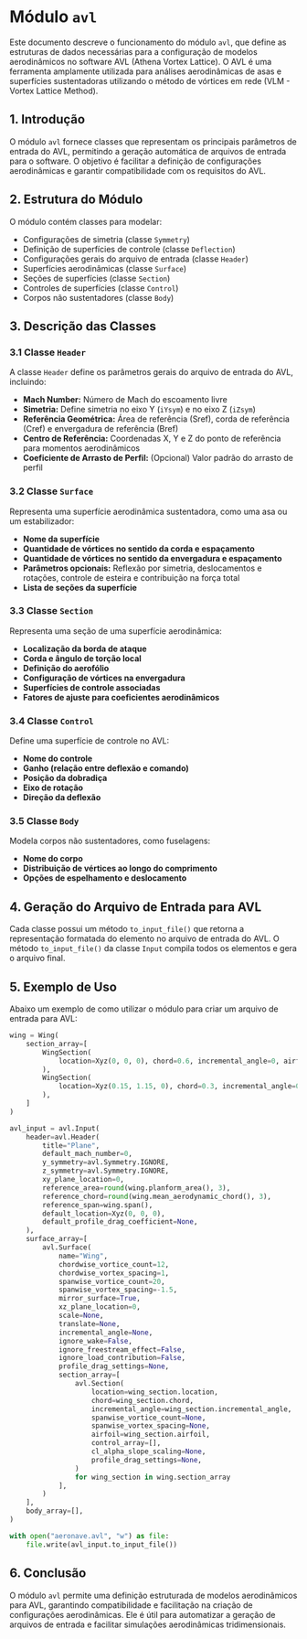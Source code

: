 # Módulo `avl`

Este documento descreve o funcionamento do módulo `avl`, que define as estruturas de dados necessárias para a configuração de modelos aerodinâmicos no software AVL (Athena Vortex Lattice). O AVL é uma ferramenta amplamente utilizada para análises aerodinâmicas de asas e superfícies sustentadoras utilizando o método de vórtices em rede (VLM - Vortex Lattice Method).

## 1. Introdução

O módulo `avl` fornece classes que representam os principais parâmetros de entrada do AVL, permitindo a geração automática de arquivos de entrada para o software. O objetivo é facilitar a definição de configurações aerodinâmicas e garantir compatibilidade com os requisitos do AVL.

## 2. Estrutura do Módulo

O módulo contém classes para modelar:
- Configurações de simetria (classe `Symmetry`)
- Definição de superfícies de controle (classe `Deflection`)
- Configurações gerais do arquivo de entrada (classe `Header`)
- Superfícies aerodinâmicas (classe `Surface`)
- Seções de superfícies (classe `Section`)
- Controles de superfícies (classe `Control`)
- Corpos não sustentadores (classe `Body`)

## 3. Descrição das Classes

### 3.1 Classe `Header`
A classe `Header` define os parâmetros gerais do arquivo de entrada do AVL, incluindo:
- **Mach Number:** Número de Mach do escoamento livre
- **Simetria:** Define simetria no eixo Y (`iYsym`) e no eixo Z (`iZsym`)
- **Referência Geométrica:** Área de referência (Sref), corda de referência (Cref) e envergadura de referência (Bref)
- **Centro de Referência:** Coordenadas X, Y e Z do ponto de referência para momentos aerodinâmicos
- **Coeficiente de Arrasto de Perfil:** (Opcional) Valor padrão do arrasto de perfil

### 3.2 Classe `Surface`
Representa uma superfície aerodinâmica sustentadora, como uma asa ou um estabilizador:
- **Nome da superfície**
- **Quantidade de vórtices no sentido da corda e espaçamento**
- **Quantidade de vórtices no sentido da envergadura e espaçamento**
- **Parâmetros opcionais:** Reflexão por simetria, deslocamentos e rotações, controle de esteira e contribuição na força total
- **Lista de seções da superfície**

### 3.3 Classe `Section`
Representa uma seção de uma superfície aerodinâmica:
- **Localização da borda de ataque**
- **Corda e ângulo de torção local**
- **Definição do aerofólio**
- **Configuração de vórtices na envergadura**
- **Superfícies de controle associadas**
- **Fatores de ajuste para coeficientes aerodinâmicos**

### 3.4 Classe `Control`
Define uma superfície de controle no AVL:
- **Nome do controle**
- **Ganho (relação entre deflexão e comando)**
- **Posição da dobradiça**
- **Eixo de rotação**
- **Direção da deflexão**

### 3.5 Classe `Body`
Modela corpos não sustentadores, como fuselagens:
- **Nome do corpo**
- **Distribuição de vértices ao longo do comprimento**
- **Opções de espelhamento e deslocamento**

## 4. Geração do Arquivo de Entrada para AVL
Cada classe possui um método `to_input_file()` que retorna a representação formatada do elemento no arquivo de entrada do AVL. O método `to_input_file()` da classe `Input` compila todos os elementos e gera o arquivo final.

## 5. Exemplo de Uso
Abaixo um exemplo de como utilizar o módulo para criar um arquivo de entrada para AVL:

```python
wing = Wing(
    section_array=[
        WingSection(
            location=Xyz(0, 0, 0), chord=0.6, incremental_angle=0, airfoil=Airfoil("s1223")
        ),
        WingSection(
            location=Xyz(0.15, 1.15, 0), chord=0.3, incremental_angle=0, airfoil=Airfoil("s1223")
        ),
    ]
)

avl_input = avl.Input(
    header=avl.Header(
        title="Plane",
        default_mach_number=0,
        y_symmetry=avl.Symmetry.IGNORE,
        z_symmetry=avl.Symmetry.IGNORE,
        xy_plane_location=0,
        reference_area=round(wing.planform_area(), 3),
        reference_chord=round(wing.mean_aerodynamic_chord(), 3),
        reference_span=wing.span(),
        default_location=Xyz(0, 0, 0),
        default_profile_drag_coefficient=None,
    ),
    surface_array=[
        avl.Surface(
            name="Wing",
            chordwise_vortice_count=12,
            chordwise_vortex_spacing=1,
            spanwise_vortice_count=20,
            spanwise_vortex_spacing=-1.5,
            mirror_surface=True,
            xz_plane_location=0,
            scale=None,
            translate=None,
            incremental_angle=None,
            ignore_wake=False,
            ignore_freestream_effect=False,
            ignore_load_contribution=False,
            profile_drag_settings=None,
            section_array=[
                avl.Section(
                    location=wing_section.location,
                    chord=wing_section.chord,
                    incremental_angle=wing_section.incremental_angle,
                    spanwise_vortice_count=None,
                    spanwise_vortex_spacing=None,
                    airfoil=wing_section.airfoil,
                    control_array=[],
                    cl_alpha_slope_scaling=None,
                    profile_drag_settings=None,
                )
                for wing_section in wing.section_array
            ],
        )
    ],
    body_array=[],
)

with open("aeronave.avl", "w") as file:
    file.write(avl_input.to_input_file())
```

## 6. Conclusão
O módulo `avl` permite uma definição estruturada de modelos aerodinâmicos para AVL, garantindo compatibilidade e facilitação na criação de configurações aerodinâmicas. Ele é útil para automatizar a geração de arquivos de entrada e facilitar simulações aerodinâmicas tridimensionais.

